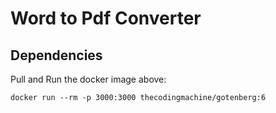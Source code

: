 # Word to Pdf Converter

## Dependencies

Pull and Run the docker image above:

```
docker run --rm -p 3000:3000 thecodingmachine/gotenberg:6
```
